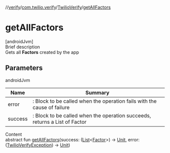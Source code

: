 //[verify](../../index.md)/[com.twilio.verify](../index.md)/[TwilioVerify](index.md)/[getAllFactors](get-all-factors.md)



# getAllFactors  
[androidJvm]  
Brief description  
Gets all **Factors** created by the app  
  


## Parameters  
  
androidJvm  
  
|  Name|  Summary| 
|---|---|
| error| : Block to be called when the operation fails with the cause of failure
| success| : Block to be called when the operation succeeds, returns a List of Factor
  
  
Content  
abstract fun [getAllFactors](get-all-factors.md)(success: ([List](https://kotlinlang.org/api/latest/jvm/stdlib/kotlin.collections/-list/index.html)<[Factor](../../com.twilio.verify.models/-factor/index.md)>) -> [Unit](https://kotlinlang.org/api/latest/jvm/stdlib/kotlin/-unit/index.html), error: ([TwilioVerifyException](../-twilio-verify-exception/index.md)) -> [Unit](https://kotlinlang.org/api/latest/jvm/stdlib/kotlin/-unit/index.html))  



